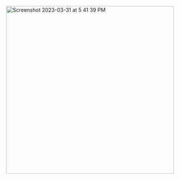 <img width="456" alt="Screenshot 2023-03-31 at 5 41 39 PM" src="https://user-images.githubusercontent.com/42660669/229238088-37fabf74-afbe-4462-82d6-89bbe8f90522.png">
